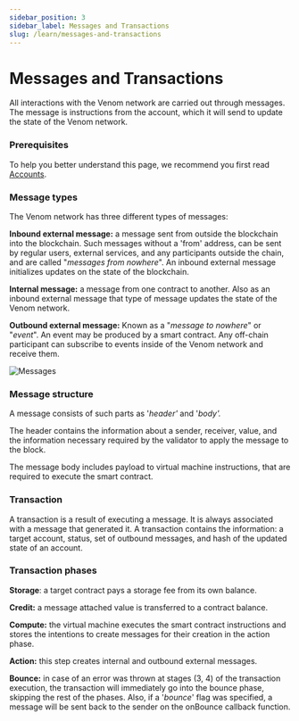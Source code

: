 ```yaml
---
sidebar_position: 3
sidebar_label: Messages and Transactions
slug: /learn/messages-and-transactions
---
```


# Messages and Transactions

All interactions with the Venom network are carried out through messages. The message is instructions from the account, which it will send to update the state of the Venom network.

### Prerequisites

To help you better understand this page, we recommend you first read [Accounts](04-accounts.md).

### Message types

The Venom network has three different types of messages:

**Inbound external message:** a message sent from outside the blockchain into the blockchain. Such messages without a 'from' address, can be sent by regular users, external services, and any participants outside the chain, and are called "_messages from nowhere_". An inbound external message initializes updates on the state of the blockchain.

**Internal message:** a message from one contract to another. Also as an inbound external message that type of message updates the state of the Venom network.

**Outbound external message:** Known as a "_message to nowhere_" or "_event_". An event may be produced by a smart contract. Any off-chain participant can subscribe to events inside of the Venom network and receive them.

![Messages](<../../../static/img/messages.png>)

### Message structure

A message consists of such parts as '_header'_ and '_body'._

The header contains the information about a sender, receiver, value, and the information necessary required by the validator to apply the message to the block.

The message body includes payload to virtual machine instructions, that are required to execute the smart contract.

### Transaction

A transaction is a result of executing a message. It is always associated with a message that generated it. A transaction contains the information: a target account, status, set of outbound messages, and hash of the updated state of an account.

### Transaction phases

**Storage**: a target contract pays a storage fee from its own balance.

**Credit:** a message attached value is transferred to a contract balance.

**Compute:** the virtual machine executes the smart contract instructions and stores the intentions to create messages for their creation in the action phase.

**Action:** this step creates internal and outbound external messages.

**Bounce:** in case of an error was thrown at stages (3, 4) of the transaction execution, the transaction will immediately go into the bounce phase, skipping the rest of the phases. Also, if a '_bounce_' flag was specified, a message will be sent back to the sender on the onBounce callback function.
